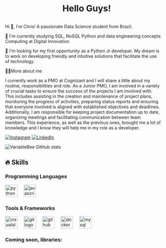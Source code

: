 <!--título-->
<div id="user-content-toc">
  <ul align="center">
    <summary><h1 style="display: inline-block">Hello Guys!</h1></summary>
</div>
<p>
  Hi 👋, I'm Chris! A passionate Data Science student from Brazil.

🌱 I'm currently studying SQL, NoSQL Python and data engineering concepts Computing at Digital Innovation

🔭 I'm looking for my first opportunity as a Python Jr developer. My dream is to work on developing friendly and intuitive solutions that facilitate the use of technology.

👨‍💻More about me

I currently work as a PMO at Cognizant and I will share a little about my routine, responsibilities and role. As a Junior PMO, I am involved in a variety of crucial tasks to ensure the success of the projects I am involved with. This includes assisting in the creation and maintenance of project plans, monitoring the progress of activities, preparing status reports and ensuring that everyone involved is aligned with established objectives and deadlines. Additionally, I am responsible for keeping project documentation up to date, organizing meetings and facilitating communication between team members. This experience, as well as the previous ones, brought me a lot of knowledge and I know they will help me in my role as a developer.

[![Instagram](https://img.shields.io/badge/Instagram-E4405F?style=for-the-badge&logo=instagram&logoColor=white)](https://www.instagram.com/drico90/) [![LinkedIn](https://img.shields.io/badge/LinkedIn-0077B5?style=for-the-badge&logo=linkedin&logoColor=white)](https://www.linkedin.com/in/adriano-soares-santos/)

![VariableBee GitHub stats](https://github-readme-stats.vercel.app/api?username=drico90&show_icons=true&theme=dark)

## 🔥 Skills
<!-- Skills: Programming Languages -->
  <div style="flex-basis: 48%;">
    <h3>Programming Languages</h3>
   <div align="left">
   
<div align="left">
  <img src="https://cdn.jsdelivr.net/gh/devicons/devicon/icons/python/python-original.svg" height="40" alt="python logo"  />
  <img width="12" />
  <img src="https://cdn.jsdelivr.net/gh/devicons/devicon/icons/javascript/javascript-original.svg" height="40" alt="javascript logo"  />
</div>



 <h3>Tools & Frameworks</h3>
 
   <div align="left">
   <div align="left">
  <img src="https://cdn.jsdelivr.net/gh/devicons/devicon/icons/visualstudio/visualstudio-plain.svg" height="40" alt="visualstudio logo"  />
  <img width="12" />
  <img src="https://cdn.jsdelivr.net/gh/devicons/devicon/icons/git/git-original.svg" height="40" alt="git logo"  />
  <img width="12" />
  <img src="https://cdn.jsdelivr.net/gh/devicons/devicon/icons/github/github-original.svg" height="40" alt="github logo"  />
  <img width="12" />
  <img src="https://cdn.jsdelivr.net/gh/devicons/devicon/icons/docker/docker-original.svg" height="40" alt="docker logo"  />
  <img width="12" />
  <img src="https://cdn.jsdelivr.net/gh/devicons/devicon/icons/mysql/mysql-original.svg" height="40" alt="mysql logo"  />
</div>

 <h3>Coming soon, libraries:</h3>
